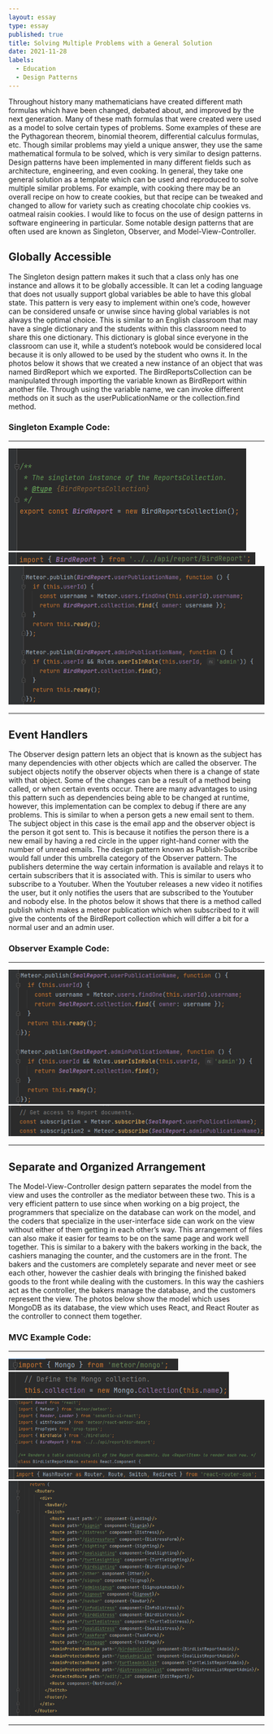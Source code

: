 ```yaml
---
layout: essay
type: essay
published: true
title: Solving Multiple Problems with a General Solution
date: 2021-11-28
labels:
  - Education
  - Design Patterns
---
```


Throughout history many mathematicians have created different math formulas which have been changed, debated about, and improved by the next generation. Many of these math formulas that were created were used as a model to solve certain types of problems. Some examples of these are the Pythagorean theorem, binomial theorem, differential calculus formulas, etc. Though similar problems may yield a unique answer, they use the same mathematical formula to be solved, which is very similar to design patterns. Design patterns have been implemented in many different fields such as architecture, engineering, and even cooking. In general, they take one general solution as a template which can be used and reproduced to solve multiple similar problems. For example, with cooking there may be an overall recipe on how to create cookies, but that recipe can be tweaked and changed to allow for variety such as creating chocolate chip cookies vs. oatmeal raisin cookies. I would like to focus on the use of design patterns in software engineering in particular. Some notable design patterns that are often used are known as Singleton, Observer, and Model-View-Controller. 

## **Globally Accessible**

The Singleton design pattern makes it such that a class only has one instance and allows it to be globally accessible. It can let a coding language that does not usually support global variables be able to have this global state. This pattern is very easy to implement within one’s code, however can be considered unsafe or unwise since having global variables is not always the optimal choice. This is similar to an English classroom that may have a single dictionary and the students within this classroom need to share this one dictionary. This dictionary is global since everyone in the classroom can use it, while a student’s notebook would be considered local because it is only allowed to be used by the student who owns it. In the photos below it shows that we created a new instance of an object that was named BirdReport which we exported. The BirdReportsCollection can be manipulated through importing the variable known as BirdReport within another file. Through using the variable name, we can invoke different methods on it such as the userPublicationName or the collection.find method. 

### **Singleton Example Code:**
___________________________________________________________________________________________________________________________________________________________________________________
<img class="ui huge left floated rounded image" src="../images/singletonexport.png" alt="">
<img class="ui huge left floated rounded image" src="../images/singletoneimport.png" alt="">
<img class="ui huge left floated rounded image" src="../images/singletonuse.png" alt="">

___________________________________________________________________________________________________________________________________________________________________________________
## **Event Handlers**

The Observer design pattern lets an object that is known as the subject has many dependencies with other objects which are called the observer. The subject objects notify the observer objects when there is a change of state with that object. Some of the changes can be a result of a method being called, or when certain events occur. There are many advantages to using this pattern such as dependencies being able to be changed at runtime, however, this implementation can be complex to debug if there are any problems. This is similar to when a person gets a new email sent to them. The subject object in this case is the email app and the observer object is the person it got sent to. This is because it notifies the person there is a new email by having a red circle in the upper right-hand corner with the number of unread emails. The design pattern known as Publish-Subscribe would fall under this umbrella category of the Observer pattern. The publishers determine the way certain information is available and relays it to certain subscribers that it is associated with. This is similar to users who subscribe to a Youtuber. When the Youtuber releases a new video it notifies the user, but it only notifies the users that are subscribed to the Youtuber and nobody else. In the photos below it shows that there is a method called publish which makes a meteor publication which when subscribed to it will give the contents of the BirdReport collection which will differ a bit for a normal user and an admin user. 

### **Observer Example Code:**
___________________________________________________________________________________________________________________________________________________________________________________
<img class="ui huge left floated rounded image" src="../images/observepublish.png" alt="">
<img class="ui huge left floated rounded image" src="../images/observesubscribe.png" alt="">

___________________________________________________________________________________________________________________________________________________________________________________
## **Separate and Organized Arrangement**

The Model-View-Controller design pattern separates the model from the view and uses the controller as the mediator between these two. This is a very efficient pattern to use since when working on a big project, the programmers that specialize on the database can work on the model, and the coders that specialize in the user-interface side can work on the view without either of them getting in each other’s way. This arrangement of files can also make it easier for teams to be on the same page and work well together. This is similar to a bakery with the bakers working in the back, the cashiers managing the counter, and the customers are in the front. The bakers and the customers are completely separate and never meet or see each other, however the cashier deals with bringing the finished baked goods to the front while dealing with the customers. In this way the cashiers act as the controller, the bakers manage the database, and the customers represent the view. The photos below show the model which uses MongoDB as its database, the view which uses React, and React Router as the controller to connect them together. 

### **MVC Example Code:**
___________________________________________________________________________________________________________________________________________________________________________________
<img class="ui huge left floated rounded image" src="../images/mvcmongoimport.png" alt="">
<img class="ui huge left floated rounded image" src="../images/mvcmongouse.png" alt="">
<img class="ui huge left floated rounded image" src="../images/mvcreact.png" alt="">
<img class="ui huge left floated rounded image" src="../images/mvccontrollerimport.png" alt="">
<img class="ui huge left floated rounded image" src="../images/mvccontrolleruse.png" alt="">

___________________________________________________________________________________________________________________________________________________________________________________



